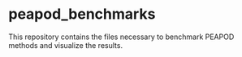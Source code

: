 # peapod_benchmarks
This repository contains the files necessary to benchmark PEAPOD methods and visualize the results.
